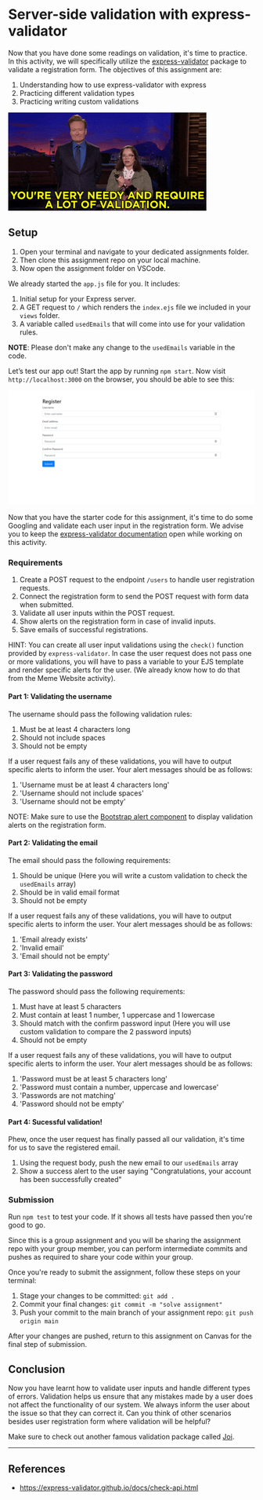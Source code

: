 # Server-side validation with express-validator
Now that you have done some readings on validation, it's time to practice. In this activity, we will specifically utilize the [express-validator](https://express-validator.github.io/docs/) package to validate a registration form. The objectives of this assignment are:
1. Understanding how to use express-validator with express
2. Practicing different validation types
3. Practicing writing custom validations

<img src="./assets/validate.gif"/>

## Setup
1. Open your terminal and navigate to your dedicated assignments folder.
2. Then clone this assignment repo on your local machine.
3. Now open the assignment folder on VSCode.

We already started the `app.js` file for you. It includes:
1. Initial setup for your Express server.
2. A GET request to `/` which renders the `index.ejs` file we included in your `views` folder.
3. A variable called `usedEmails` that will come into use for your validation rules.

**NOTE**: Please don't make any change to the `usedEmails` variable in the code.

Let’s test our app out! Start the app by running `npm start`. Now visit `http://localhost:3000` on the browser, you should be able to see this:

<img src="./assets/form.png"/>

Now that you have the starter code for this assignment, it's time to do some Googling and validate each user input in the registration form. We advise you to keep the [express-validator documentation](https://express-validator.github.io/docs/) open while working on this activity.

### Requirements
1. Create a POST request to the endpoint `/users` to handle user registration requests.
2. Connect the registration form to send the POST request with form data when submitted.
3. Validate all user inputs within the POST request.
4. Show alerts on the registration form in case of invalid inputs.
3. Save emails of successful registrations.

HINT: You can create all user input validations using the `check()` function provided by `express-validator`. In case the user request does not pass one or more validations, you will have to pass a variable to your EJS template and render specific alerts for the user. (We already know how to do that from the Meme Website activity).

#### Part 1: Validating the username
The username should pass the following validation rules:
1. Must be at least 4 characters long
2. Should not include spaces
3. Should not be empty

If a user request fails any of these validations, you will have to output specific alerts to inform the user. Your alert messages should be as follows:
1. 'Username must be at least 4 characters long'
2. 'Username should not include spaces'
3. 'Username should not be empty'

NOTE: Make sure to use the [Bootstrap alert component](https://getbootstrap.com/docs/4.0/components/alerts/) to display validation alerts on the registration form.

#### Part 2: Validating the email
The email should pass the following requirements:
1. Should be unique (Here you will write a custom validation to check the `usedEmails` array)
2. Should be in valid email format
3. Should not be empty

If a user request fails any of these validations, you will have to output specific alerts to inform the user. Your alert messages should be as follows:
1. 'Email already exists'
2. 'Invalid email'
3. 'Email should not be empty'

#### Part 3: Validating the password
The password should pass the following requirements:
1. Must have at least 5 characters
2. Must contain at least 1 number, 1 uppercase and 1 lowercase
3. Should match with the confirm password input (Here you will use custom validation to compare the 2 password inputs)
4. Should not be empty

If a user request fails any of these validations, you will have to output specific alerts to inform the user. Your alert messages should be as follows:
1. 'Password must be at least 5 characters long'
2. 'Password must contain a number, uppercase and lowercase'
3. 'Passwords are not matching'
4. 'Password should not be empty'

#### Part 4: Sucessful validation!
Phew, once the user request has finally passed all our validation, it's time for us to save the registered email.
1. Using the request body, push the new email to our `usedEmails` array
2. Show a success alert to the user saying "Congratulations, your account has been successfully created"

### Submission
Run `npm test` to test your code. If it shows all tests have passed then you're good to go.

Since this is a group assignment and you will be sharing the assignment repo with your group member, you can perform intermediate commits and pushes as required to share your code within your group.

Once you're ready to submit the assignment, follow these steps on your terminal:
1. Stage your changes to be committed: `git add .`
2. Commit your final changes: `git commit -m "solve assignment"`
3. Push your commit to the main branch of your assignment repo: `git push origin main`

After your changes are pushed, return to this assignment on Canvas for the final step of submission.

## Conclusion
Now you have learnt how to validate user inputs and handle different types of errors. Validation helps us ensure that any mistakes made by a user does not affect the functionality of our system. We always inform the user about the issue so that they can correct it. Can you think of other scenarios besides user registration form where validation will be helpful?

Make sure to check out another famous validation package called [Joi](https://dev.to/itnext/joi-awesome-code-validation-for-node-js-and-express-35pk).


---
## References
- https://express-validator.github.io/docs/check-api.html